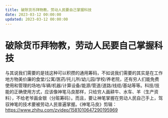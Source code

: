 ```yaml
---
title: 破除货币拜物教，劳动人民要自己掌握科技
date: 2023-03-12 00:00:00
updated: 2023-03-12 00:00:00
---
```


# 破除货币拜物教，劳动人民要自己掌握科技

与其说我们需要的是钱这种可以积攒的通用筹码，不如说我们需要的其实是在工作地方物美价廉的食堂/公寓/医药/托儿所/幼儿园/学校/养老院，还有穷人们能免费使用和管理的场地/车辆/机器/计算设备/能源/管道/道路/线缆/基站等等。科技/技能的正确使用方式，应该像神笔马良那样，只给穷人画耕牛、水车、羊（生产资料），不给老爷画金银（分赃筹码）。而且，要让神笔掌握在劳动人民自己手上，驾驭神笔的技术要被劳动人民普遍掌握。《神笔马良》剪辑：https://www.zhihu.com/zvideo/1581010647290195969
